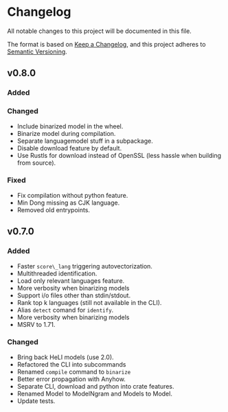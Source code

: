 # Changelog

All notable changes to this project will be documented in this file.

The format is based on [Keep a Changelog](https://keepachangelog.com/en/1.1.0/),
and this project adheres to [Semantic Versioning](https://semver.org/spec/v2.0.0.html).

## v0.8.0
### Added

### Changed
- Include binarized model in the wheel.
- Binarize model during compilation.
- Separate languagemodel stuff in a subpackage.
- Disable download feature by default.
- Use Rustls for download instead of OpenSSL (less hassle when building from source).

### Fixed
- Fix compilation without python feature.
- Min Dong missing as CJK language.
- Removed old entrypoints.

## v0.7.0

### Added
- Faster `score\_lang` triggering autovectorization.
- Multithreaded identification.
- Load only relevant languages feature.
- More verbosity when binarizing models
- Support i/o files other than stdin/stdout.
- Rank top k languages (still not available in the CLI).
- Alias `detect` comand for `identify`.
- More verbosity when binarizing models
- MSRV to 1.71.

### Changed
- Bring back HeLI models (use 2.0).
- Refactored the CLI into subcommands
- Renamed `compile` command to `binarize`
- Better error propagation with Anyhow.
- Separate CLI, download and python into crate features.
- Renamed Model to ModelNgram and Models to Model.
- Update tests.
